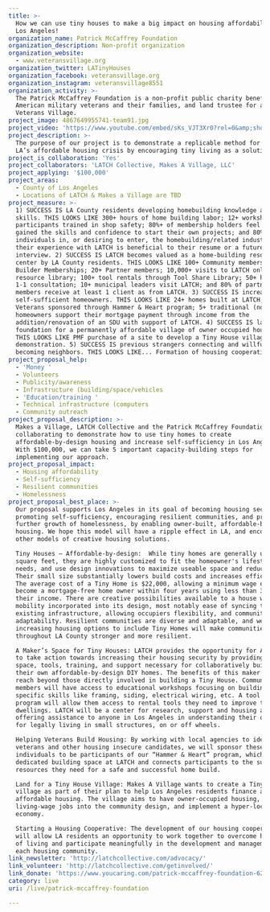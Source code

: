 ```yaml
---
title: >-
  How we can use tiny houses to make a big impact on housing affordability in
  Los Angeles! 
organization_name: Patrick McCaffrey Foundation
organization_description: Non-profit organization
organization_website:
  - www.veteransvillage.org
organization_twitter: LATinyHouses
organization_facebook: veteransvillage.org
organization_instagram: veteransvillage8551
organization_activity: >-
  The Patrick McCaffrey Foundation is a non-profit public charity benefitting
  American military veterans and their families, and land trustee for a future
  Veterans Village.
project_image: 4867649955741-team91.jpg
project_video: 'https://www.youtube.com/embed/sKs_VJT3Xr0?rel=0&amp;showinfo=0'
project_description: >-
  The purpose of our project is to demonstrate a replicable method for solving
  LA’s affordable housing crisis by encouraging tiny living as a solution.
project_is_collaboration: 'Yes'
project_collaborators: 'LATCH Collective, Makes A Village, LLC'
project_applying: '$100,000'
project_areas:
  - County of Los Angeles
  - Locations of LATCH & Makes a Village are TBD
project_measure: >-
  1) SUCCESS IS LA County residents developing homebuilding knowledge and
  skills. THIS LOOKS LIKE 300+ hours of home building labor; 12+ workshops; 50+
  participants trained in shop safety; 80%+ of membership holders feel they’ve
  gained the skills and confidence to start their own projects; and 80%+
  individuals in, or desiring to enter, the homebuilding/related industry feel
  their experience with LATCH is beneficial to their resume or a future
  interview. 2) SUCCESS IS LATCH becomes valued as a home-building resource
  center by LA County residents. THIS LOOKS LIKE 100+ Community memberships; 12+
  Builder Memberships; 20+ Partner members; 10,000+ visits to LATCH online
  resource library; 100+ tool rentals through Tool Share Library; 50+ hours of
  1-1 consultation; 10+ municipal leaders visit LATCH; and 80% of partner
  members receive at least 1 client as from LATCH. 3) SUCCESS IS increase in
  self-sufficient homeowners. THIS LOOKS LIKE 24+ homes built at LATCH; 12+
  Veterans sponsored through Hammer & Heart program; 5+ traditional (non-tiny)
  homeowners support their mortgage payment through income from the
  addition/renovation of an SDU with support of LATCH. 4) SUCCESS IS laying the
  foundation for a permanently affordable village of owner occupied housing.
  THIS LOOKS LIKE PMF purchase of a site to develop a Tiny House village
  demonstration. 5) SUCCESS IS previous strangers connecting and willfully
  becoming neighbors. THIS LOOKS LIKE... Formation of housing cooperative.
project_proposal_help:
  - 'Money '
  - Volunteers
  - Publicity/awareness
  - Infrastructure (building/space/vehicles
  - 'Education/training '
  - Technical infrastructure (computers
  - Community outreach
project_proposal_description: >-
  Makes a Village, LATCH Collective and the Patrick McCaffrey Foundation are
  collaborating to demonstrate how to use tiny homes to create
  affordable-by-design housing and increase self-sufficiency in Los Angeles.
  With $100,000, we can take 5 important capacity-building steps for
  implementing our approach.
project_proposal_impact:
  - Housing affordability
  - Self-sufficiency
  - Resilient communities
  - Homelessness
project_proposal_best_place: >-
  Our proposal supports Los Angeles in its goal of becoming housing secure,
  promoting self-sufficiency, encouraging resilient communities, and preventing
  further growth of homelessness, by enabling owner-built, affordable-by-design
  housing. We hope this model will have a ripple effect in LA, and encourage
  other models of creative housing solutions.

  Tiny Houses – Affordable-by-design:  While tiny homes are generally under 300
  square feet, they are highly customized to fit the homeowner's lifestyle and
  needs, and use design innovations to maximize useable space and reduce waste.
  Their small size substantially lowers build costs and increases efficiency. 
  The average cost of a Tiny Home is $22,000, allowing a minimum wage earner to
  become a mortgage-free home owner within four years using less than 30% of
  their income. There are creative possibilities available to a house with
  mobility incorporated into its design, most notably ease of syncing to
  existing infrastructure, allowing occupiers flexibility, and communities
  adaptability. Resilient communities are diverse and adaptable, and we believe
  increasing housing options to include Tiny Homes will make communities
  throughout LA County stronger and more resilient. 

  A Maker’s Space for Tiny Houses: LATCH provides the opportunity for Angelenos
  to take action towards increasing their housing security by providing the
  space, tools, training, and support necessary for collaboratively building
  their own affordable-by-design DIY homes. The benefits of this maker’s space
  reach beyond those directly involved in building a Tiny House. Community
  members will have access to educational workshops focusing on building
  specific skills like framing, siding, electrical wiring, etc. A tool share
  program will allow them access to rental tools they need to improve their own
  dwellings. LATCH will be a center for research, support and housing advocacy,
  offering assistance to anyone in Los Angeles in understanding their options
  for legally living in small structures, on or off wheels. 

  Helping Veterans Build Housing: By working with local agencies to identify
  veterans and other housing insecure candidates, we will sponsor these
  individuals to be participants of our “Hammer & Heart” program, which provides
  dedicated building space at LATCH and connects participants to the support and
  resources they need for a safe and successful home build. 

  Land for a Tiny House Village: Makes A Village wants to create a Tiny House
  village as part of their plan to help Los Angeles residents finance and build
  affordable housing. The village aims to have owner-occupied housing, integrate
  living-wage jobs into the community design, and implement a hyper-local
  economy. 

  Starting a Housing Cooperative: The development of our housing cooperative
  will allow LA residents an opportunity to work together to overcome high costs
  of living and participate meaningfully in the development and management of
  each housing community.
link_newsletter: 'http://latchcollective.com/advocacy/'
link_volunteer: 'http://latchcollective.com/getinvolved/'
link_donate: 'https://www.youcaring.com/patrick-mccaffrey-foundation-623332'
category: live
uri: /live/patrick-mccaffrey-foundation

---
```

